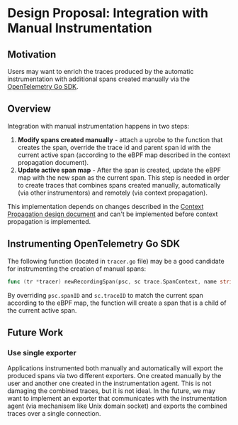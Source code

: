 # Design Proposal: Integration with Manual Instrumentation

## Motivation

Users may want to enrich the traces produced by the automatic instrumentation with additional spans created manually via the [OpenTelemetry Go SDK](https://github.com/open-telemetry/opentelemetry-go).

## Overview

Integration with manual instrumentation happens in two steps:

1. **Modify spans created manually** - attach a uprobe to the function that creates the span, override the trace id and parent span id with the current active span (according to the eBPF map described in the context propagation document).
2. **Update active span map** - After the span is created, update the eBPF map with the new span as the current span. This step is needed in order to create traces that combines spans created manually, automatically (via other instrumentors) and remotely (via context propagation).

This implementation depends on changes described in the [Context Propagation design document](context-propagation.md) and can't be implemented before context propagation is implemented.

## Instrumenting OpenTelemetry Go SDK

The following function (located in `tracer.go` file) may be a good candidate for instrumenting the creation of manual spans:

```go
func (tr *tracer) newRecordingSpan(psc, sc trace.SpanContext, name string, sr SamplingResult, config *trace.SpanConfig) *recordingSpan {
```

By overriding `psc.spanID` and `sc.traceID` to match the current span according to the eBPF map, the function will create a span that is a child of the current active span.

## Future Work

### Use single exporter

Applications instrumented both manually and automatically will export the produced spans via two different exporters. One created manually by the user and another one created in the instrumentation agent. This is not damaging the combined traces, but it is not ideal. In the future, we may want to implement an exporter that communicates with the instrumentation agent (via mechanisem like Unix domain socket) and exports the combined traces over a single connection.
